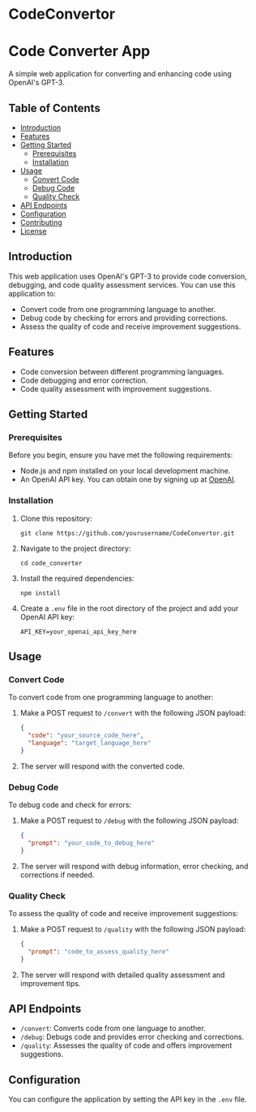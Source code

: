 # CodeConvertor

# Code Converter App

A simple web application for converting and enhancing code using OpenAI's GPT-3.

## Table of Contents

- [Introduction](#introduction)
- [Features](#features)
- [Getting Started](#getting-started)
  - [Prerequisites](#prerequisites)
  - [Installation](#installation)
- [Usage](#usage)
  - [Convert Code](#convert-code)
  - [Debug Code](#debug-code)
  - [Quality Check](#quality-check)
- [API Endpoints](#api-endpoints)
- [Configuration](#configuration)
- [Contributing](#contributing)
- [License](#license)

## Introduction

This web application uses OpenAI's GPT-3 to provide code conversion, debugging, and code quality assessment services. You can use this application to:

- Convert code from one programming language to another.
- Debug code by checking for errors and providing corrections.
- Assess the quality of code and receive improvement suggestions.

## Features

- Code conversion between different programming languages.
- Code debugging and error correction.
- Code quality assessment with improvement suggestions.

## Getting Started

### Prerequisites

Before you begin, ensure you have met the following requirements:

- Node.js and npm installed on your local development machine.
- An OpenAI API key. You can obtain one by signing up at [OpenAI](https://beta.openai.com/signup/).

### Installation

1. Clone this repository:

   ```shell
   git clone https://github.com/yourusername/CodeConvertor.git
   ```

2. Navigate to the project directory:

   ```shell
   cd code_converter
   ```

3. Install the required dependencies:

   ```shell
   npm install
   ```

4. Create a `.env` file in the root directory of the project and add your OpenAI API key:

   ```
   API_KEY=your_openai_api_key_here
   ```

## Usage

### Convert Code

To convert code from one programming language to another:

1. Make a POST request to `/convert` with the following JSON payload:

   ```json
   {
     "code": "your_source_code_here",
     "language": "target_language_here"
   }
   ```

2. The server will respond with the converted code.

### Debug Code

To debug code and check for errors:

1. Make a POST request to `/debug` with the following JSON payload:

   ```json
   {
     "prompt": "your_code_to_debug_here"
   }
   ```

2. The server will respond with debug information, error checking, and corrections if needed.

### Quality Check

To assess the quality of code and receive improvement suggestions:

1. Make a POST request to `/quality` with the following JSON payload:

   ```json
   {
     "prompt": "code_to_assess_quality_here"
   }
   ```

2. The server will respond with detailed quality assessment and improvement tips.

## API Endpoints

- `/convert`: Converts code from one language to another.
- `/debug`: Debugs code and provides error checking and corrections.
- `/quality`: Assesses the quality of code and offers improvement suggestions.

## Configuration

You can configure the application by setting the API key in the `.env` file.

